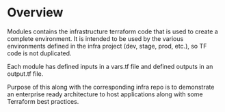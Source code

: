 # Overview

Modules contains the infrastructure terraform code that is used to create a complete
environment. It is intended to be used by the various environments defined 
in the infra project (dev, stage, prod, etc.), so TF code is not duplicated.

Each module has defined inputs in a vars.tf file and defined outputs in an output.tf file.

Purpose of this along with the corresponding infra repo is to demonstrate an 
enterprise ready architecture to host applications along with some Terraform
best practices.